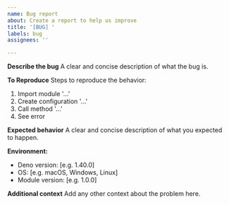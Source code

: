 ```yaml
---
name: Bug report
about: Create a report to help us improve
title: '[BUG] '
labels: bug
assignees: ''

---
```


**Describe the bug**
A clear and concise description of what the bug is.

**To Reproduce**
Steps to reproduce the behavior:
1. Import module '...'
2. Create configuration '...'
3. Call method '...'
4. See error

**Expected behavior**
A clear and concise description of what you expected to happen.

**Environment:**
 - Deno version: [e.g. 1.40.0]
 - OS: [e.g. macOS, Windows, Linux]
 - Module version: [e.g. 1.0.0]

**Additional context**
Add any other context about the problem here. 
